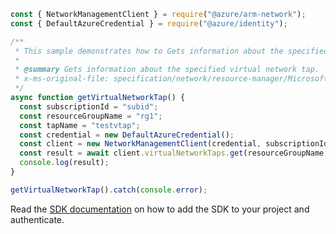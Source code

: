 ```javascript
const { NetworkManagementClient } = require("@azure/arm-network");
const { DefaultAzureCredential } = require("@azure/identity");

/**
 * This sample demonstrates how to Gets information about the specified virtual network tap.
 *
 * @summary Gets information about the specified virtual network tap.
 * x-ms-original-file: specification/network/resource-manager/Microsoft.Network/stable/2021-08-01/examples/VirtualNetworkTapGet.json
 */
async function getVirtualNetworkTap() {
  const subscriptionId = "subid";
  const resourceGroupName = "rg1";
  const tapName = "testvtap";
  const credential = new DefaultAzureCredential();
  const client = new NetworkManagementClient(credential, subscriptionId);
  const result = await client.virtualNetworkTaps.get(resourceGroupName, tapName);
  console.log(result);
}

getVirtualNetworkTap().catch(console.error);
```

Read the [SDK documentation](https://github.com/Azure/azure-sdk-for-js/blob/%40azure%2Farm-network_28.0.0/sdk/network/arm-network/README.md) on how to add the SDK to your project and authenticate.
